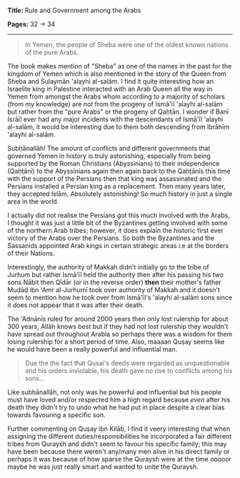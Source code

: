 **Title:** Rule and Government among the Arabs

**Pages:** 32 -> 34

---

> In Yemen, the people of Sheba were one of the oldest known nations of the pure Arabs.

The book makes mention of "Sheba" as one of the names in the past for the kingdom of Yemen which is also mentioned in the story of the Queen from Sheba and Sulaymān 'alayhi al-salām. I find it quite interesting how an Israelite king in Palestine interacted with an Arab Queen all the way in Yemen from amongst the Arabs whom according to a majority of scholars (from my knowledge) are *not* from the progeny of Ismā'īl 'alayhi al-salām but rather from the "pure Arabs" or the progeny of Qaḥṭān. I wonder if Banī Isrāīl ever had any major incidents with the descendants of Ismā'īl 'alayhi al-salām, it would be interesting due to them both descending from Ibrāhīm 'alayhi al-salām.

Subḥānallāh! The amount of conflicts and different governments that governed Yemen in history is truly astonishing, especially from being supported by the Roman Christians (Abyssinians) to their independence (Qaḥṭānī) to the Abyssinians again then again back to the Qaḥṭānīs this time with the support of the Persians then that king was assassinated and the Persians installed a Persian king as a replacement. Then many years later, they accepted Islām. Absolutely astonishing! So much history in just a single area in the world.

I actually did not realise the Persians got this much involved with the Arabs, I thought it was just a little bit of the Byzantines getting involved with some of the northern Arab tribes; however, it does explain the historic first ever victory of the Arabs over the Persians. So both the Byzantines and the Sassanids appointed Arab kings in certain strategic areas i.e at the borders of their Nations.

Interestingly, the authority of Makkah didn't initially go to the tribe of Jurhum but rather Ismā'īl held the authority then after his passing his two sons Nābit then Qīdār (or in the reverse order) **then** their mother's father Muḍāḍ ibn 'Amr al-Jurhumī took over authority of Makkah and it doesn't seem to mention how he took over from Ismā'īl's 'alayhi al-salām sons since it does not appear that it was after their death.

The 'Adnānīs ruled for around 2000 years then only lost rulership for about 300 years, Allāh knows best but if they had not lost rulership they wouldn't have spread out throughout Arabia so perhaps there was a wisdom for them losing rulership for a short period of time. Also, maaaan Quṣay seems like he would have been a really powerful and influential man.

> Due the the fact that Qusai's deeds were regarded as unquestionable and his orders inviolable, his death gave no rise to conflicts among his sons...

Like subḥānallāh, not only was he powerful and influential but his people must have loved and/or respected him a high regard because *even* after his death they didn't try to undo what he had put in place despite a clear bias towards favouring a specific son.

Further commenting on Quṣay ibn Kilāb, I find it veery interesting that when assigning the different duties/responsibilities he incorporated a fair different tribes from Quraysh and didn't seem to favour his specific family; this may have been because there weren't any/many men alive in his direct family or perhaps it was because of how sparse the Quraysh were at the time ooooor maybe he was just really smart and wanted to unite the Quraysh.
